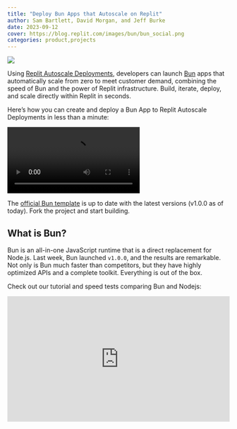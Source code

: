 ```yaml
---
title: "Deploy Bun Apps that Autoscale on Replit"
author: Sam Bartlett, David Morgan, and Jeff Burke
date: 2023-09-12
cover: https://blog.replit.com/images/bun/bun_social.png
categories: product,projects
---
```


![](https://blog.replit.com/images/bun/bun_social.png)

Using [Replit Autoscale Deployments](https://blog.replit.com/autoscale), developers can launch [Bun](https://bun.sh/) apps that automatically scale from zero to meet customer demand, combining the speed of Bun and the power of Replit infrastructure. Build, iterate, deploy, and scale directly within Replit in seconds.

Here’s how you can create and deploy a Bun App to Replit Autoscale Deployments in less than a minute:

![Bun Demo](https://blog.replit.com/images/bun/bun_demo.mp4)




The [official Bun template](https://replit.com/@replit/Bun?v=1) is up to date with the latest versions (v1.0.0 as of today). Fork the project and start building.

## What is Bun?

Bun is an all-in-one JavaScript runtime that is a direct replacement for Node.js. Last week, Bun launched `v1.0.0`, and the results are remarkable. Not only is Bun much faster than competitors, but  they have highly optimized APIs and a complete toolkit. Everything is out of the box.

Check out our tutorial and speed tests comparing Bun and Nodejs:

<style>
  .video-container {
  position: relative;
  padding-bottom: 56.25%;
}

.video-container iframe {
  position: absolute;
  top: 0;
  left: 0;
  width: 100%;
  height: 100%;
}
</style>
<div class="video-container"><iframe src="https://www.youtube.com/embed/c-VuIWLs3PA?si=Jtt7OT9KlHiEo-N2" title="YouTube video player" frameborder="0" allow="accelerometer; autoplay; clipboard-write; encrypted-media; gyroscope; picture-in-picture" allowfullscreen></iframe></div>


